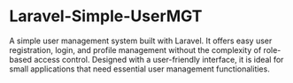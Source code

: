 # Laravel-Simple-UserMGT
 A simple user management system built with Laravel. It offers easy user registration, login, and profile management without the complexity of role-based access control. Designed with a user-friendly interface, it is ideal for small applications that need essential user management functionalities.
